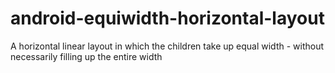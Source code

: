 android-equiwidth-horizontal-layout
===================================

A horizontal linear layout in which the children take up equal width - without necessarily filling up the entire width

